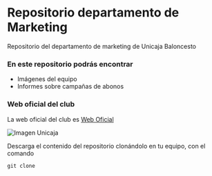 # Repositorio departamento de Marketing
Repositorio del departamento de marketing de Unicaja Baloncesto

### En este repositorio podrás encontrar
* Imágenes del equipo
* Informes sobre campañas de abonos

### Web oficial del club

La web oficial del club es [Web Oficial](https://www.unicajabaloncesto.com)

![Imagen Unicaja](https://www.unicajabaloncesto.com/Images/Web/logo.png)

Descarga el contenido del repositorio clonándolo en tu equipo, con el comando
```
git clone
```